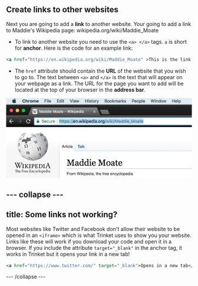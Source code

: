 ## Create links to other websites

Next you are going to add a **link** to another website. Your going to add a link to Maddie's Wikipedia page: wikipedia.org/wiki/Maddie_Moate

+ To link to another website you need to use the `<a> </a>` tags. `a` is short for **anchor**. Here is the code for an example link: 

```html
<a href="https://en.wikipedia.org/wiki/Maddie_Moate" >This is the link to Maddie's Wikipedia page.</a>
```

+ The `href` attribute should contain the **URL** of the website that you wish to go to. The text between `<a>` and `</a>` is the text that will appear on your webpage as a link. The URL for the page you want to add will be located at the top of your browser in the **address bar**.

![URL in address bar](images/addressBarExample.png)

--- collapse ---
---
title: Some links not working?
---

Most websites like Twitter and Facebook don't allow their website to be opened in an `<iframe>` which is what Trinket uses to show you your website. Links like these will work if you download your code and open it in a browser. If you include the attribute `target="_blank"` in the anchor tag, it works in Trinket but it opens your link in a new tab! 

```html
<a href="https://www.twitter.com/" target="_blank">Opens in a new tab</a>
```

--- /collapse ---

